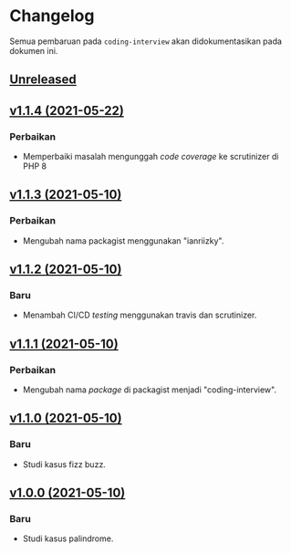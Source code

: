 # Changelog

Semua pembaruan pada `coding-interview` akan didokumentasikan pada dokumen ini.

## [Unreleased](https://github.com/ianriizky/coding-interview/compare/master...develop)

## [v1.1.4 (2021-05-22)](https://github.com/ianriizky/coding-interview/compare/v1.1.3...v1.1.4)

### Perbaikan
- Memperbaiki masalah mengunggah *code coverage* ke scrutinizer di PHP 8

## [v1.1.3 (2021-05-10)](https://github.com/ianriizky/coding-interview/compare/v1.1.2...v1.1.3)

### Perbaikan
- Mengubah nama packagist menggunakan "ianriizky".

## [v1.1.2 (2021-05-10)](https://github.com/ianriizky/coding-interview/compare/v1.1.1...v1.1.2)

### Baru
- Menambah CI/CD *testing* menggunakan travis dan scrutinizer.

## [v1.1.1 (2021-05-10)](https://github.com/ianriizky/coding-interview/compare/v1.1.0...v1.1.1)

### Perbaikan
- Mengubah nama *package* di packagist menjadi "coding-interview".

## [v1.1.0 (2021-05-10)](https://github.com/ianriizky/coding-interview/compare/v1.0.0...v1.1.0)

### Baru
- Studi kasus fizz buzz.

## [v1.0.0 (2021-05-10)](https://github.com/ianriizky/coding-interview/releases/tag/v1.0.0)

### Baru
- Studi kasus palindrome.
